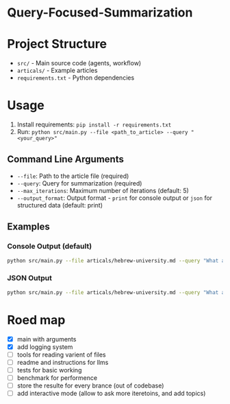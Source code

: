 # Query-Focused-Summarization




# Project Structure

- `src/` - Main source code (agents, workflow)
- `articals/` - Example articles
- `requirements.txt` - Python dependencies

# Usage

1. Install requirements: `pip install -r requirements.txt`
2. Run: `python src/main.py --file <path_to_article> --query "<your_query>"`

## Command Line Arguments

- `--file`: Path to the article file (required)
- `--query`: Query for summarization (required)
- `--max_iterations`: Maximum number of iterations (default: 5)
- `--output_format`: Output format - `print` for console output or `json` for structured data (default: print)

## Examples

### Console Output (default)
```bash
python src/main.py --file articals/hebrew-university.md --query "What are the main research areas?" --max_iterations 3
```

### JSON Output
```bash
python src/main.py --file articals/hebrew-university.md --query "What are the main research areas?" --max_iterations 3 --output_format json
```

# Roed map
- [x] main with arguments
- [x] add logging system
- [ ] tools for reading varient of files
- [ ] readme and instructions for llms
- [ ] tests for basic working
- [ ] benchmark for performence
- [ ] store the resulte for every brance (out of codebase)
- [ ] add interactive mode (allow to ask more iteretoins, and add topics)
